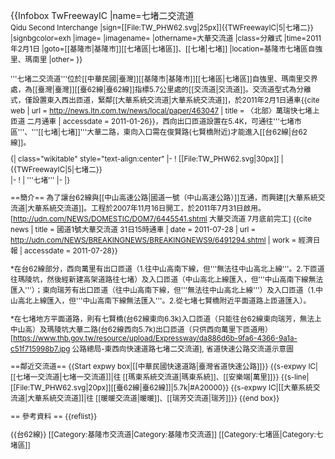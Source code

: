 {{Infobox TwFreewayIC
|name=七堵二交流道<br/><small>Qidu Second Interchange
|sign=[[File:TW_PHW62.svg|25px]]{{TWFreewayIC|5|七堵二}}
|signbgcolor=exh
|image=
|imagename=
|othername=大華交流道
|class=分離式
|time=2011年2月1日
|goto=[[基隆市|基隆市]][[七堵區|七堵區]]、[[七堵|七堵]]
|location=基隆市七堵區自強里、瑪南里
|other=
}}

'''七堵二交流道'''位於[[中華民國|臺灣]][[基隆市|基隆市]][[七堵區|七堵區]]自強里、瑪南里交界處，為[[臺灣|臺灣]][[臺62線|臺62線]]指標5.7公里處的[[交流道|交流道]]。交流道型式為分離式，僅設置東入西出匝道，緊鄰[[大華系統交流道|大華系統交流道]]，於2011年2月1日通車<ref>{{cite web | url = http://news.ltn.com.tw/news/local/paper/463047 | title = 〈北部〉萬瑞快七堵上匝道 二月通車 | accessdate = 2011-01-26}}</ref>，西向出口匝道設置在5.4K，可通往'''七堵市區'''、'''[[七堵|七堵]]'''大華二路，東向入口需在俊賢路(七賢橋附近)才能進入[[台62線|台62線]]。

{| class="wikitable" style="text-align:center"
|-
! [[File:TW_PHW62.svg|30px]]
| {{TWFreewayIC|5|七堵二}}  
|-
!
| '''七堵'''
|-
|}

==簡介==
為了讓台62線與[[中山高速公路|國道一號（中山高速公路）]]互通，而興建[[大華系統交流道|大華系統交流道]]。工程於2007年11月16日開工，於2011年7月31日啟用。<ref>[http://udn.com/NEWS/DOMESTIC/DOM7/6445541.shtml 大華交流道 7月底前完工]</ref><ref> {{cite news | title = 國道1號大華交流道 31日15時通車 | date = 2011-07-28 | url = http://udn.com/NEWS/BREAKINGNEWS/BREAKINGNEWS9/6491294.shtml | work = 經濟日報 | accessdate = 2011-07-28}}</ref>

*在台62線部分，西向萬里有出口匝道（1.往中山高南下線，但'''無法往中山高北上線'''。2.下匝道往瑪陵坑，然後經新建高架道路往七堵）及入口匝道（中山高北上線匯入，但'''中山高南下線無法匯入'''）；東向瑞芳有出口匝道（往中山高南下線，但'''無法往中山高北上線'''）及入口匝道（1.中山高北上線匯入，但'''中山高南下線無法匯入'''。2.從七堵七賢橋附近平面道路上匝道匯入）。

*在七堵地方平面道路，則有七賢橋(台62線東向6.3k)入口匝道（只能往台62線東向瑞芳，無法上中山高）及瑪陵坑大華二路(台62線西向5.7k)出口匝道（只供西向萬里下匝道用）<ref>[https://www.thb.gov.tw/resource/upload/Expressway/da886d6b-9fa6-4366-9a1a-c51f715998b7.jpg 公路總局-東西向快速道路七堵二交流道], 省道快速公路交流道示意圖</ref>

==鄰近交流道==
{{Start expwy box|[[中華民國快速道路|臺灣省道快速公路]]}}
{{s-expwy IC|[[七堵一交流道|七堵一交流道]]|往 [[瑪東系統交流道|瑪東系統]]、[[安樂端|萬里]]}}
{{s-line|[[File:TW_PHW62.svg|20px]][[臺62線|臺62線]]|5.7k|#A20000}}
{{s-expwy IC|[[大華系統交流道|大華系統交流道]]|往 [[暖暖交流道|暖暖]]、[[瑞芳交流道|瑞芳]]}}
{{end box}}

== 參考資料 ==
{{reflist}}

{{台62線}}
[[Category:基隆市交流道|Category:基隆市交流道]]
[[Category:七堵區|Category:七堵區]]